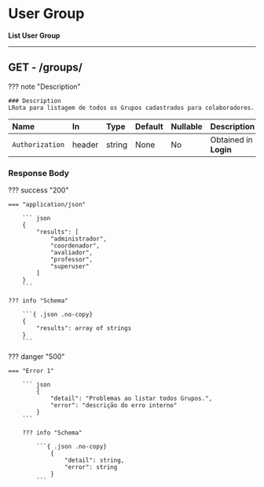 # User Group 

**List User Group**

---

## **<element class="http-get">GET<element>** - /groups/


??? note "Description"
    
    ### Description
    LRota para listagem de todos os Grupos cadastrados para colaboradores.


| Name              | In | Type | Default | Nullable | Description                          |
| :-----------------|:---|:-----|:--------|:---------|:------------------------------------ |
| `Authorization`   | header | string | None | No | Obtained in **Login** |


### **Response Body**

??? success "200"

    === "application/json"

        ``` json
        {
            "results": [
                "administrador",
                "coordenador",
                "avaliador",
                "professor",
                "superuser"
            ]
        }
        ```

    ??? info "Schema"
    
        ```{ .json .no-copy}
        {
            "results": array of strings
        }
        ```

??? danger "500"

    === "Error 1"

        ``` json
            {
                "detail": "Problemas ao listar todos Grupos.",
                "error": "descrição do erro interno"
            }
        ```

        ??? info "Schema"
        
            ```{ .json .no-copy}
                {
                    "detail": string,
                    "error": string
                }
            ```

